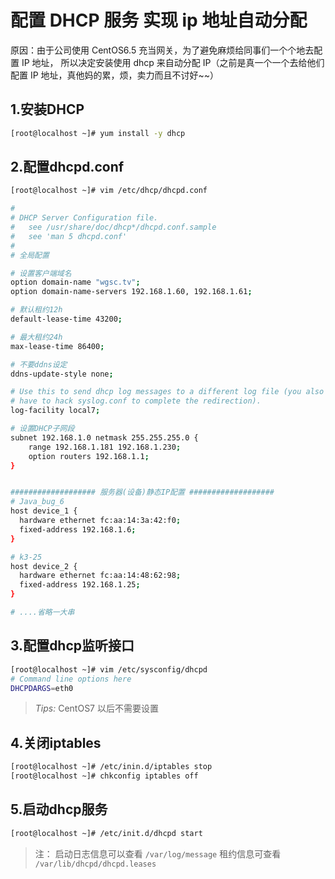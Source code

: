 # 配置 DHCP 服务 实现 ip 地址自动分配


原因：由于公司使用 CentOS6.5 充当网关，为了避免麻烦给同事们一个个地去配置 IP 地址，
所以决定安装使用 dhcp 来自动分配 IP（之前是真一个一个去给他们配置 IP 地址，真他妈的累，烦，卖力而且不讨好~~）

## 1.安装DHCP

```bash
[root@localhost ~]# yum install -y dhcp
```

## 2.配置dhcpd.conf

```bash
[root@localhost ~]# vim /etc/dhcp/dhcpd.conf

#
# DHCP Server Configuration file.
#   see /usr/share/doc/dhcp*/dhcpd.conf.sample
#   see 'man 5 dhcpd.conf'
#
# 全局配置

# 设置客户端域名
option domain-name "wgsc.tv";
option domain-name-servers 192.168.1.60, 192.168.1.61;

# 默认租约12h
default-lease-time 43200;

# 最大租约24h
max-lease-time 86400;

# 不要ddns设定
ddns-update-style none;

# Use this to send dhcp log messages to a different log file (you also
# have to hack syslog.conf to complete the redirection).
log-facility local7;

# 设置DHCP子网段
subnet 192.168.1.0 netmask 255.255.255.0 {
    range 192.168.1.181 192.168.1.230;
    option routers 192.168.1.1;
}


################### 服务器(设备)静态IP配置 ###################
# Java_bug_6
host device_1 {
  hardware ethernet fc:aa:14:3a:42:f0;
  fixed-address 192.168.1.6;
}

# k3-25
host device_2 {
  hardware ethernet fc:aa:14:48:62:98;
  fixed-address 192.168.1.25;
}

# ....省略一大串
```

## 3.配置dhcp监听接口

```bash
[root@localhost ~]# vim /etc/sysconfig/dhcpd
# Command line options here
DHCPDARGS=eth0
```

> *Tips:* CentOS7 以后不需要设置

## 4.关闭iptables

```bash
[root@localhost ~]# /etc/inin.d/iptables stop
[root@localhost ~]# chkconfig iptables off
```

## 5.启动dhcp服务

```bash
[root@localhost ~]# /etc/init.d/dhcpd start
```

> 注： 启动日志信息可以查看 `/var/log/message`  租约信息可查看 `/var/lib/dhcpd/dhcpd.leases`
